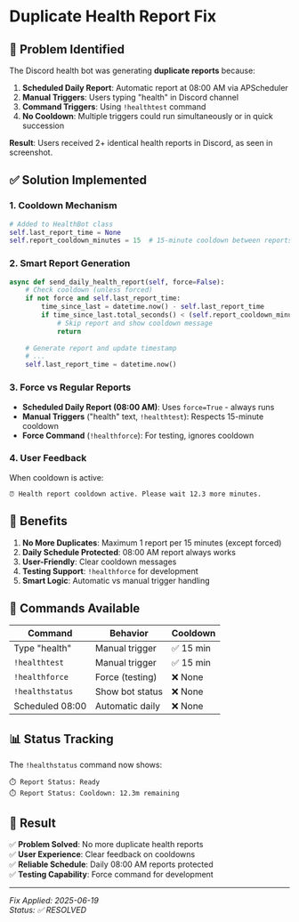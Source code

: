 # Duplicate Health Report Fix 

## 🚨 Problem Identified
The Discord health bot was generating **duplicate reports** because:

1. **Scheduled Daily Report**: Automatic report at 08:00 AM via APScheduler
2. **Manual Triggers**: Users typing "health" in Discord channel
3. **Command Triggers**: Using `!healthtest` command
4. **No Cooldown**: Multiple triggers could run simultaneously or in quick succession

**Result**: Users received 2+ identical health reports in Discord, as seen in screenshot.

## ✅ Solution Implemented

### 1. Cooldown Mechanism
```python
# Added to HealthBot class
self.last_report_time = None
self.report_cooldown_minutes = 15  # 15-minute cooldown between reports
```

### 2. Smart Report Generation
```python
async def send_daily_health_report(self, force=False):
    # Check cooldown (unless forced)
    if not force and self.last_report_time:
        time_since_last = datetime.now() - self.last_report_time
        if time_since_last.total_seconds() < (self.report_cooldown_minutes * 60):
            # Skip report and show cooldown message
            return
    
    # Generate report and update timestamp
    # ...
    self.last_report_time = datetime.now()
```

### 3. Force vs Regular Reports
- **Scheduled Daily Report (08:00 AM)**: Uses `force=True` - always runs
- **Manual Triggers** ("health" text, `!healthtest`): Respects 15-minute cooldown
- **Force Command** (`!healthforce`): For testing, ignores cooldown

### 4. User Feedback
When cooldown is active:
```
⏰ Health report cooldown active. Please wait 12.3 more minutes.
```

## 🎯 Benefits

1. **No More Duplicates**: Maximum 1 report per 15 minutes (except forced)
2. **Daily Schedule Protected**: 08:00 AM report always works
3. **User-Friendly**: Clear cooldown messages
4. **Testing Support**: `!healthforce` for development
5. **Smart Logic**: Automatic vs manual trigger handling

## 🔧 Commands Available

| Command | Behavior | Cooldown |
|---------|----------|----------|
| Type "health" | Manual trigger | ✅ 15 min |
| `!healthtest` | Manual trigger | ✅ 15 min |
| `!healthforce` | Force (testing) | ❌ None |
| `!healthstatus` | Show bot status | ❌ None |
| Scheduled 08:00 | Automatic daily | ❌ None |

## 📊 Status Tracking

The `!healthstatus` command now shows:
```
⏱️ Report Status: Ready
⏱️ Report Status: Cooldown: 12.3m remaining
```

## 🚀 Result

✅ **Problem Solved**: No more duplicate health reports  
✅ **User Experience**: Clear feedback on cooldowns  
✅ **Reliable Schedule**: Daily 08:00 AM reports protected  
✅ **Testing Capability**: Force command for development  

---
*Fix Applied: 2025-06-19*  
*Status: ✅ RESOLVED* 